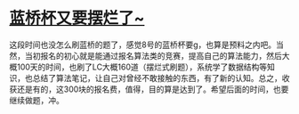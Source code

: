 # [蓝桥杯又要摆烂了~](https://github.com/HealUP/MyBlog/issues/10)

这段时间也没怎么刷蓝桥的题了，感觉8号的蓝桥杯要g，也算是预料之内吧。当然，当初报名的初心就是能通过报名算法类的竞赛，提高自己的算法能力，然后大概100天的时间，也刷了LC大概160道（摆烂式刷题），系统学了数据结构等知识，也总结了算法笔记，让自己对曾经不敢接触的东西，有了新的认知。总之，收获还是有的，这300块的报名费，值得，目的算是达到了。希望后面的时间，也要继续做题，冲。
